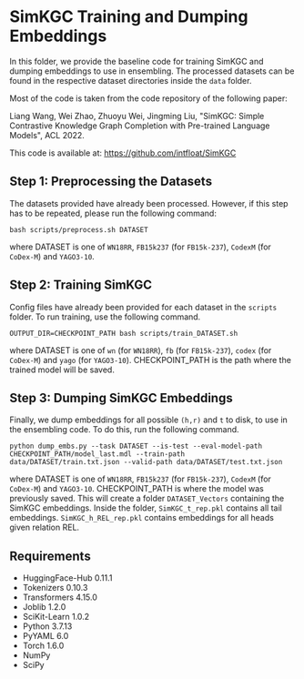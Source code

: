# SimKGC Training and Dumping Embeddings

In this folder, we provide the baseline code for training SimKGC and dumping embeddings to use in ensembling. The processed datasets can be found in the respective dataset directories inside the `data` folder.

Most of the code is taken from the code repository of the following paper:

Liang Wang, Wei Zhao, Zhuoyu Wei, Jingming Liu,  "SimKGC: Simple Contrastive Knowledge Graph Completion with Pre-trained Language Models", ACL 2022.

This code is available at:
https://github.com/intfloat/SimKGC

## Step 1: Preprocessing the Datasets
The datasets provided have already been processed. However, if this step has to be repeated, please run the following command:

```
bash scripts/preprocess.sh DATASET
```

where DATASET is one of `WN18RR`, `FB15k237` (for `FB15k-237`), `CodexM` (for `CoDex-M`) and `YAGO3-10`. 

## Step 2: Training SimKGC
Config files have already been provided for each dataset in the `scripts` folder. To run training, use the following command.

```
OUTPUT_DIR=CHECKPOINT_PATH bash scripts/train_DATASET.sh
```

where DATASET is one of `wn` (for `WN18RR`), `fb` (for `FB15k-237`), `codex` (for `CoDex-M`) and `yago` (for `YAGO3-10`). CHECKPOINT_PATH is the path where the trained model will be saved. 

## Step 3: Dumping SimKGC Embeddings
Finally, we dump embeddings for all possible `(h,r)` and `t` to disk, to use in the ensembling code. To do this, run the following command.

```
python dump_embs.py --task DATASET --is-test --eval-model-path CHECKPOINT_PATH/model_last.mdl --train-path data/DATASET/train.txt.json --valid-path data/DATASET/test.txt.json
```
where DATASET is one of `WN18RR`, `FB15k237` (for `FB15k-237`), `CodexM` (for `CoDex-M`) and `YAGO3-10`. CHECKPOINT_PATH is where the model was previously saved. This will create a folder `DATASET_Vectors` containing the SimKGC embeddings. Inside the folder, `SimKGC_t_rep.pkl` contains all tail embeddings. `SimKGC_h_REL_rep.pkl` contains embeddings for all heads given relation REL. 


## Requirements
- HuggingFace-Hub 0.11.1
- Tokenizers 0.10.3
- Transformers 4.15.0
- Joblib 1.2.0
- SciKit-Learn 1.0.2
- Python 3.7.13
- PyYAML 6.0
- Torch 1.6.0
- NumPy
- SciPy

